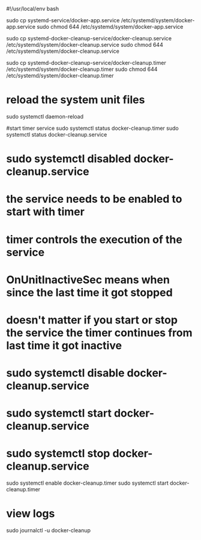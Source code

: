 #!/usr/local/env bash 

sudo cp systemd-service/docker-app.service /etc/systemd/system/docker-app.service
sudo chmod 644 /etc/systemd/system/docker-app.service

sudo cp systemd-docker-cleanup-service/docker-cleanup.service /etc/systemd/system/docker-cleanup.service
sudo chmod 644 /etc/systemd/system/docker-cleanup.service

sudo cp systemd-docker-cleanup-service/docker-cleanup.timer /etc/systemd/system/docker-cleanup.timer
sudo chmod 644 /etc/systemd/system/docker-cleanup.timer

# reload the system unit files
sudo systemctl daemon-reload

#start timer service
sudo systemctl status docker-cleanup.timer
sudo systemctl status docker-cleanup.service
# sudo systemctl disabled docker-cleanup.service
# the service needs to be enabled to start with timer
# timer controls the execution of the service 
# OnUnitInactiveSec means when since the last time it got stopped
# doesn't matter if you start or stop the service the timer continues from last time it got inactive
# sudo systemctl disable docker-cleanup.service
# sudo systemctl start docker-cleanup.service
# sudo systemctl stop docker-cleanup.service
sudo systemctl enable docker-cleanup.timer
sudo systemctl start docker-cleanup.timer


# view logs 
sudo journalctl -u docker-cleanup

